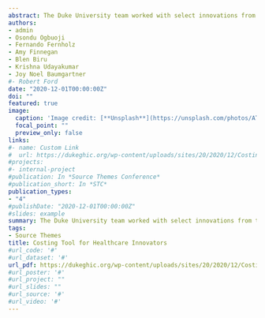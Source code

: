 ```yaml
---
abstract: The Duke University team worked with select innovations from the Saving Lives at Birth (SLAB) program – a Grand Challenge for development, to create a new Excel-based costing tool to assist healthcare innovators as they better understand and track their costs, and navigate their scale-up pathways. 
authors:
- admin
- Osondu Ogbuoji
- Fernando Fernholz
- Amy Finnegan
- Blen Biru
- Krishna Udayakumar
- Joy Noel Baumgartner
#- Robert Ford
date: "2020-12-01T00:00:00Z"
doi: ""
featured: true
image:
  caption: 'Image credit: [**Unsplash**](https://unsplash.com/photos/AT77Q0Njnt0)'
  focal_point: ""
  preview_only: false
links:
#- name: Custom Link
#  url: https://dukeghic.org/wp-content/uploads/sites/20/2020/12/Costing-Tool-for-Healthcare-Innovations-Brief.pdf
#projects:
#- internal-project
#publication: In *Source Themes Conference*
#publication_short: In *STC*
publication_types:
- "4"
#publishDate: "2020-12-01T00:00:00Z"
#slides: example
summary: The Duke University team worked with select innovations from the Saving Lives at Birth (SL@B) program – a Grand Challenge for development, to create a new Excel-based costing tool to assist healthcare innovators as they better understand and track their costs, and navigate their scale-up pathways.
tags:
- Source Themes
title: Costing Tool for Healthcare Innovators
#url_code: '#'
#url_dataset: '#'
url_pdf: https://dukeghic.org/wp-content/uploads/sites/20/2020/12/Costing-Tool-for-Healthcare-Innovations-Brief.pdf
#url_poster: '#'
#url_project: ""
#url_slides: ""
#url_source: '#'
#url_video: '#'
---
```


